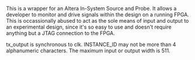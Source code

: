 This is a wrapper for an Altera In-System Source and Probe.
It allows a developer to monitor and drive signals within the design on a running FPGA.
This is occassionally abused to act as the sole means of input and output to an experimental design, since it's so easy to use and doesn't
require anything but a JTAG connection to the FPGA.


tx\_output is synchronous to clk.
INSTANCE\_ID may not be more than 4 alphanumeric characters.
The maximum input or output width is 511.
